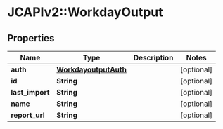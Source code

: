 # JCAPIv2::WorkdayOutput

## Properties
Name | Type | Description | Notes
------------ | ------------- | ------------- | -------------
**auth** | [**WorkdayoutputAuth**](WorkdayoutputAuth.md) |  | [optional] 
**id** | **String** |  | [optional] 
**last_import** | **String** |  | [optional] 
**name** | **String** |  | [optional] 
**report_url** | **String** |  | [optional] 

